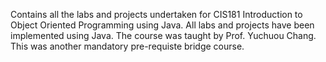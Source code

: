 Contains all the labs and projects undertaken for CIS181 Introduction to Object Oriented Programming using Java. All labs and projects have been implemented using Java.
The course was taught by Prof. Yuchuou Chang. This was another mandatory pre-requiste bridge course.

